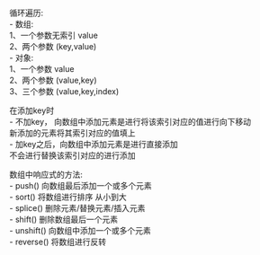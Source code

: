 #  

循环遍历:  
        - 数组:  
            1、一个参数无索引 value  
            2、两个参数 (key,value)  
        - 对象:  
            1、一个参数 value  
            2、两个参数 (value,key)  
            3、三个参数 (value,key,index)  

在添加key时  
        - 不加key， 向数组中添加元素是进行将该索引对应的值进行向下移动  
                    新添加的元素将其索引对应的值填上  
        - 加key之后，向数组中添加元素是进行直接添加  
                    不会进行替换该索引对应的进行添加  

数组中响应式的方法:  
        - push() 向数组最后添加一个或多个元素  
        - sort() 将数组进行排序 从小到大  
        - splice() 删除元素/替换元素/插入元素  
        - shift() 删除数组最后一个元素  
        - unshift() 向数组中添加一个或多个元素  
        - reverse() 将数组进行反转  
